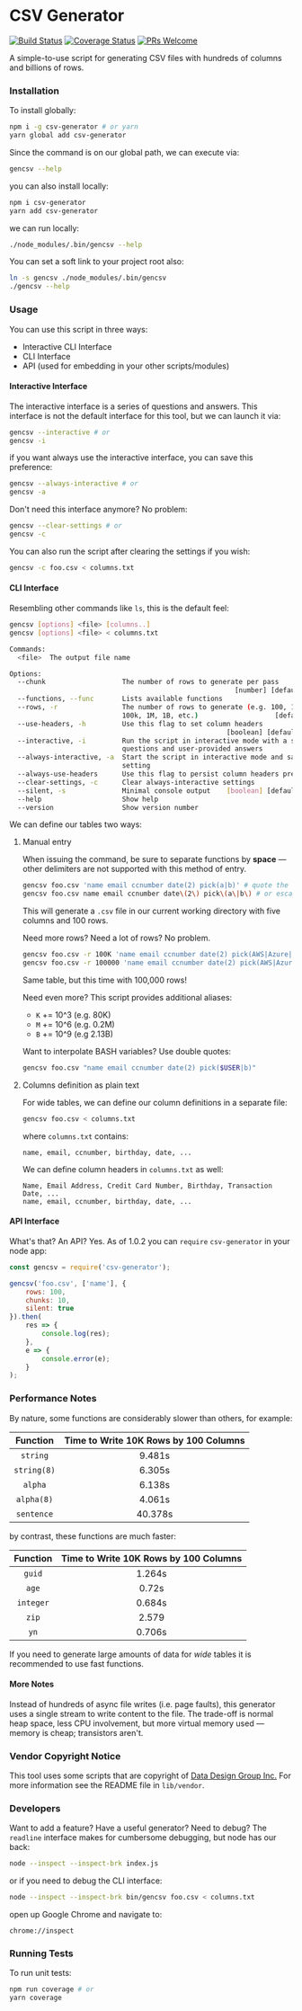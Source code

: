 CSV Generator
=============

[![Build Status](https://travis-ci.org/atomicpages/csv-generator.svg?branch=master)](https://travis-ci.org/atomicpages/csv-generator) [![Coverage Status](https://coveralls.io/repos/github/atomicpages/csv-generator/badge.svg?branch=master)](https://coveralls.io/github/atomicpages/csv-generator?branch=master) [![PRs Welcome](https://img.shields.io/badge/PRs-welcome-brightgreen.svg?style=flat-square)](http://makeapullrequest.com)

A simple-to-use script for generating CSV files with hundreds of columns and billions of rows.

### Installation
To install globally:

```bash
npm i -g csv-generator # or yarn
yarn global add csv-generator
```

Since the command is on our global path, we can execute via:

```bash
gencsv --help
```

you can also install locally:

```bash
npm i csv-generator
yarn add csv-generator
```

we can run locally:

```bash
./node_modules/.bin/gencsv --help
```

You can set a soft link to your project root also:

```bash
ln -s gencsv ./node_modules/.bin/gencsv
./gencsv --help
```

### Usage
You can use this script in three ways:

* Interactive CLI Interface
* CLI Interface
* API (used for embedding in your other scripts/modules)

#### Interactive Interface
The interactive interface is a series of questions and answers. This interface is not the default interface for this tool, but we can launch it via:

```bash
gencsv --interactive # or
gencsv -i
```

if you want always use the interactive interface, you can save this preference:

```bash
gencsv --always-interactive # or
gencsv -a
```

Don't need this interface anymore? No problem:

```bash
gencsv --clear-settings # or
gencsv -c
```

You can also run the script after clearing the settings if you wish:

```bash
gencsv -c foo.csv < columns.txt
```

#### CLI Interface
Resembling other commands like `ls`, this is the default feel:

```bash
gencsv [options] <file> [columns..]
gencsv [options] <file> < columns.txt

Commands:
  <file>  The output file name

Options:
  --chunk                   The number of rows to generate per pass
                                                        [number] [default: 1000]
  --functions, --func       Lists available functions
  --rows, -r                The number of rows to generate (e.g. 100, 100000,
                            100k, 1M, 1B, etc.)                   [default: 100]
  --use-headers, -h         Use this flag to set column headers
                                                      [boolean] [default: false]
  --interactive, -i         Run the script in interactive mode with a series of
                            questions and user-provided answers
  --always-interactive, -a  Start the script in interactive mode and save this
                            setting
  --always-use-headers      Use this flag to persist column headers preferences
  --clear-settings, -c      Clear always-interactive settings
  --silent, -s              Minimal console output    [boolean] [default: false]
  --help                    Show help                                  [boolean]
  --version                 Show version number                        [boolean]
```

We can define our tables two ways:

1. Manual entry

    When issuing the command, be sure to separate functions by **space** &mdash; other delimiters are not supported with this method of entry.

    ```bash
    gencsv foo.csv 'name email ccnumber date(2) pick(a|b)' # quote the argument to avoid escaping
    gencsv foo.csv name email ccnumber date\(2\) pick\(a\|b\) # or escape special BASH characters
    ```

    This will generate a `.csv` file in our current working directory with five columns and 100 rows.

    Need more rows? Need a lot of rows? No problem.

    ```bash
    gencsv foo.csv -r 100K 'name email ccnumber date(2) pick(AWS|Azure|Google Cloud|Digital Ocean)' # or
    gencsv foo.csv -r 100000 'name email ccnumber date(2) pick(AWS|Azure|Google Cloud|Digital Ocean)'
    ```

    Same table, but this time with 100,000 rows!

    Need even more? This script provides additional aliases:

    * `K` += 10^3 (e.g. 80K)
    * `M` += 10^6 (e.g. 0.2M)
    * `B` += 10^9 (e.g 2.13B)

    Want to interpolate BASH variables? Use double quotes:

    ```bash
    gencsv foo.csv "name email ccnumber date(2) pick($USER|b)"
    ```

2. Columns definition as plain text

    For wide tables, we can define our column definitions in a separate file:

    ```bash
    gencsv foo.csv < columns.txt
    ```

    where `columns.txt` contains:

    ```
    name, email, ccnumber, birthday, date, ...
    ```

    We can define column headers in `columns.txt` as well:

    ```
    Name, Email Address, Credit Card Number, Birthday, Transaction Date, ...
    name, email, ccnumber, birthday, date, ...
    ```

#### API Interface
What's that? An API? Yes. As of 1.0.2 you can `require` `csv-generator` in your node app:

```js
const gencsv = require('csv-generator');

gencsv('foo.csv', ['name'], {
    rows: 100,
    chunks: 10,
    silent: true
}).then(
    res => {
        console.log(res);
    },
    e => {
        console.error(e);
    }
);
```

### Performance Notes
By nature, some functions are considerably slower than others, for example:

| Function | Time to Write 10K Rows by 100 Columns |
| :---: | :---: |
| `string` | 9.481s |
| `string(8)` | 6.305s |
| `alpha` | 6.138s |
| `alpha(8)` | 4.061s |
| `sentence` | 40.378s |

by contrast, these functions are much faster:

| Function | Time to Write 10K Rows by 100 Columns |
| :---: | :---: |
| `guid` | 1.264s |
| `age` | 0.72s |
| `integer` | 0.684s |
| `zip` | 2.579 |
| `yn` | 0.706s |

If you need to generate large amounts of data for _wide_ tables it is recommended to use fast functions.

#### More Notes
Instead of hundreds of async file writes (i.e. page faults), this generator uses a single stream to write content to the file. The trade-off is normal heap space, less CPU involvement, but more virtual memory used &mdash; memory is cheap; transistors aren't.

### Vendor Copyright Notice
This tool uses some scripts that are copyright of [Data Design Group Inc.](http://www.ddginc-usa.com/) For more information see the README file in `lib/vendor`.

### Developers
Want to add a feature? Have a useful generator? Need to debug? The `readline` interface makes for cumbersome debugging, but node has our back:

```bash
node --inspect --inspect-brk index.js
```

or if you need to debug the CLI interface:

```bash
node --inspect --inspect-brk bin/gencsv foo.csv < columns.txt
```

open up Google Chrome and navigate to:

```
chrome://inspect
```

### Running Tests
To run unit tests:

```bash
npm run coverage # or
yarn coverage
```
